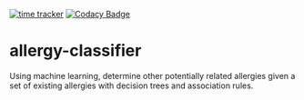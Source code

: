 [![time tracker](https://wakatime.com/badge/github/a1dxn/allergy-classifier.svg)](https://wakatime.com/badge/github/a1dxn/allergy-classifier) [![Codacy Badge](https://app.codacy.com/project/badge/Grade/2f52e517c7ba4d43a372756b7b9da52f)](https://www.codacy.com?utm_source=github.com&amp;utm_medium=referral&amp;utm_content=a1dxn/allergy-classifier&amp;utm_campaign=Badge_Grade)
# allergy-classifier
Using machine learning, determine other potentially related allergies given a set of existing allergies with decision trees and association rules.
